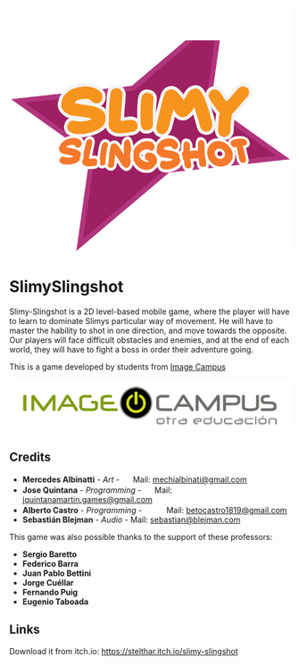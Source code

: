 <p align="center">
<img src="logo.png" alt="SlimySlingshot"/>
</p>

# SlimySlingshot

Slimy-Slingshot is a 2D level-based mobile game, where the player will have to learn to dominate Slimys particular way of movement. He will have to master the hability to shot in one direction, and move towards the opposite. Our players will face difficult obstacles and enemies, and at the end of each world, they will have to fight a boss in order their adventure going.

This is a game developed by students from <a href="https://www.imagecampus.edu.ar/">Image Campus</a>

<p align="center">
  <a href="https://www.imagecampus.edu.ar/">
    <img src="logo-image-campus.png" alt="Image Campus"/>
  </a> 
</p>


## Credits

- **Mercedes Albinatti** - *Art* - <a href="https://azulrose.artstation.com/"><img height="16" width="16" src="https://unpkg.com/simple-icons@latest/icons/artstation.svg" /></a>
Mail: mechialbinati@gmail.com
- **Jose Quintana** - *Programming* - <a href="https://github.com/Glyn06"><img height="16" width="16" src="https://unpkg.com/simple-icons@latest/icons/github.svg" /></a>
Mail: jquintanamartin.games@gmail.com
- **Alberto Castro** - *Programming* - <a href="https://www.linkedin.com/in/alberto-castro-baptista-a2132b131/"><img height="16" width="16" src="https://unpkg.com/simple-icons@latest/icons/linkedin.svg" /></a> <a href="https://github.com/BetoCastro1819"><img height="16" width="16" src="https://unpkg.com/simple-icons@latest/icons/github.svg" /></a>
Mail: betocastro1819@gmail.com
- **Sebastián Blejman** - *Audio* - 
Mail: sebastian@blejman.com

This game was also possible thanks to the support of these professors:

- **Sergio Baretto**
- **Federico Barra**
- **Juan Pablo Bettini**
- **Jorge Cuéllar**
- **Fernando Puig**
- **Eugenio Taboada**

## Links

Download it from itch.io: https://stelthar.itch.io/slimy-slingshot